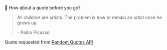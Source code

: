 📣 How about a quote before you go?

> All children are artists. The problem is how to remain an artist once he grows up.
>
> <p>- Pablo Picasso</p>

Quote requested from [Random Quotes API](https://github.com/lukePeavey/quotable)
